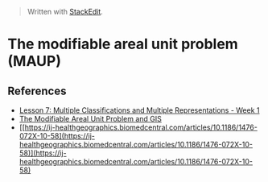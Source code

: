 
> Written with [StackEdit](https://stackedit.io/).

# The modifiable areal unit problem (MAUP)

## References

- [Lesson 7: Multiple Classifications and Multiple Representations - Week 1](https://courseware.e-education.psu.edu/courses/geog486/L07_compiled.html)
- [The Modifiable Areal Unit Problem and GIS](https://www.gislounge.com/modifiable-areal-unit-problem-gis/)
- [[https://ij-healthgeographics.biomedcentral.com/articles/10.1186/1476-072X-10-58](https://ij-healthgeographics.biomedcentral.com/articles/10.1186/1476-072X-10-58)](https://ij-healthgeographics.biomedcentral.com/articles/10.1186/1476-072X-10-58)
<!--stackedit_data:
eyJoaXN0b3J5IjpbLTgyODQ4NDA5Ml19
-->